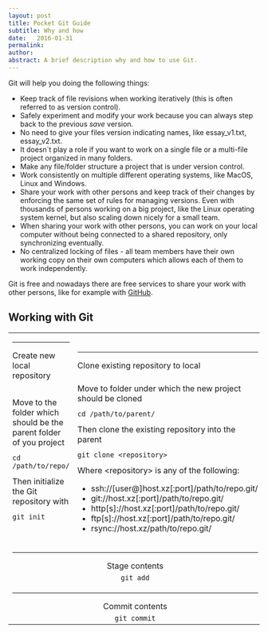 ```yaml
---
layout: post
title: Pocket Git Guide
subtitle: Why and how
date:   2016-01-31
permalink: 
author:
abstract: A brief description why and how to use Git.
---
```

Git will help you doing the following things:

* Keep track of file revisions when working iteratively (this is often referred to as version control).
* Safely experiment and modify your work because you can always step back to the previous *save* version.
* No need to give your files version indicating names, like essay_v1.txt, essay_v2.txt.
* It doesn´t play a role if you want to work on a single file or a multi-file project organized in many folders.
* Make any file/folder structure a project that is under version control.
* Work consistently on multiple different operating systems, like MacOS, Linux and Windows.
* Share your work with other persons and keep track of their changes by enforcing the same set of rules for managing versions. Even with thousands of persons working on a big project, like the Linux operating system kernel, but also scaling down nicely for a small team.
* When sharing your work with other persons, you can work on your local computer without being connected to a shared repository, only synchronizing eventually.
* No centralized locking of files - all team members have their own working copy on their own computers which allows each of them to work independently.

Git is free and nowadays there are free services to share your work with other persons, like for example with [GitHub](http://github.com).

Working with Git
---

<table>

<tr>
<td><hr>Create new local repository</td>
<td><hr>Clone existing repository to local</td>
</tr>

<tr>
<td>Move to the folder which should be the parent folder of you project
<pre><code>cd /path/to/repo/</code></pre>
Then initialize the Git repository with 
<pre><code>git init</code></pre></td>

<td>Move to folder under which the new project should be cloned <pre><code>cd /path/to/parent/</code></pre>Then clone the existing repository into the parent <pre><code>git clone &lt;repository&gt;</code></pre>Where &lt;repository&gt; is any of the following: 
<ul><li>ssh://[user@]host.xz[:port]/path/to/repo.git/</li>
<li>git://host.xz[:port]/path/to/repo.git/</li>
<li>http[s]://host.xz[:port]/path/to/repo.git/</li>
<li>ftp[s]://host.xz[:port]/path/to/repo.git/</li>
<li>rsync://host.xz/path/to/repo.git/</li></ul>
</td>
</tr>

<tr><td colspan="2"><hr><center>Stage contents</center></td></tr>
<tr><td colspan="2"><center><code>git add</code></center></td></tr>
<tr><td colspan="2"><hr><center>Commit contents</center></td></tr>
<tr><td colspan="2"><center><code>git commit</code></center></td></tr>
</table>



